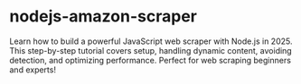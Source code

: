 # nodejs-amazon-scraper
Learn how to build a powerful JavaScript web scraper with Node.js in 2025. This step-by-step tutorial covers setup, handling dynamic content, avoiding detection, and optimizing performance. Perfect for web scraping beginners and experts!
